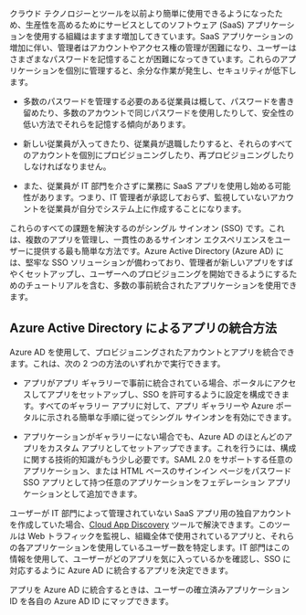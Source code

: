クラウド テクノロジーとツールを以前より簡単に使用できるようになったため、生産性を高めるためにサービスとしてのソフトウェア (SaaS) アプリケーションを使用する組織はますます増加してきています。SaaS アプリケーションの増加に伴い、管理者はアカウントやアクセス権の管理が困難になり、ユーザーはさまざまなパスワードを記憶することが困難になってきています。これらのアプリケーションを個別に管理すると、余分な作業が発生し、セキュリティが低下します。

- 多数のパスワードを管理する必要のある従業員は概して、パスワードを書き留めたり、多数のアカウントで同じパスワードを使用したりして、安全性の低い方法でそれらを記憶する傾向があります。

- 新しい従業員が入ってきたり、従業員が退職したりすると、それらのすべてのアカウントを個別にプロビジョニングしたり、再プロビジョニングしたりしなければなりません。

- また、従業員が IT 部門を介さずに業務に SaaS アプリを使用し始める可能性があります。つまり、IT 管理者が承認しておらず、監視していないアカウントを従業員が自分でシステム上に作成することになります。

これらのすべての課題を解決するのがシングル サインオン (SSO) です。これは、複数のアプリを管理し、一貫性のあるサインオン エクスペリエンスをユーザーに提供する最も簡単な方法です。Azure Active Directory (Azure AD) には、堅牢な SSO ソリューションが備わっており、管理者が新しいアプリをすばやくセットアップし、ユーザーへのプロビジョニングを開始できるようにするためのチュートリアルを含む、多数の事前統合されたアプリケーションを使用できます。


## Azure Active Directory によるアプリの統合方法  

Azure AD を使用して、プロビジョニングされたアカウントとアプリを統合できます。これは、次の 2 つの方法のいずれかで実行できます。

- アプリがアプリ ギャラリーで事前に統合されている場合、ポータルにアクセスしてアプリをセットアップし、SSO を許可するように設定を構成できます。すべてのギャラリー アプリに対して、アプリ ギャラリーや Azure ポータルに示される簡単な手順に従ってシングル サインオンを有効にできます。

- アプリケーションがギャラリーにない場合でも、Azure AD のほとんどのアプリをカスタム アプリとしてセットアップできます。これを行うには、構成に関する技術的知識がもう少し必要です。SAML 2.0 をサポートする任意のアプリケーション、または HTML ベースのサインイン ページをパスワード SSO アプリとして持つ任意のアプリケーションをフェデレーション アプリケーションとして追加できます。

ユーザーが IT 部門によって管理されていない SaaS アプリ用の独自アカウントを作成していた場合、[Cloud App Discovery](../articles/active-directory/active-directory-cloudappdiscovery-whatis.md) ツールで解決できます。このツールは Web トラフィックを監視し、組織全体で使用されているアプリと、それらの各アプリケーションを使用しているユーザー数を特定します。IT 部門はこの情報を使用して、ユーザーがどのアプリを気に入っているかを確認し、SSO に対応するように Azure AD に統合するアプリを決定できます。

アプリを Azure AD に統合するときは、ユーザーの確立済みアプリケーション ID を各自の Azure AD ID にマップできます。

<!---HONumber=AcomDC_0413_2016-->